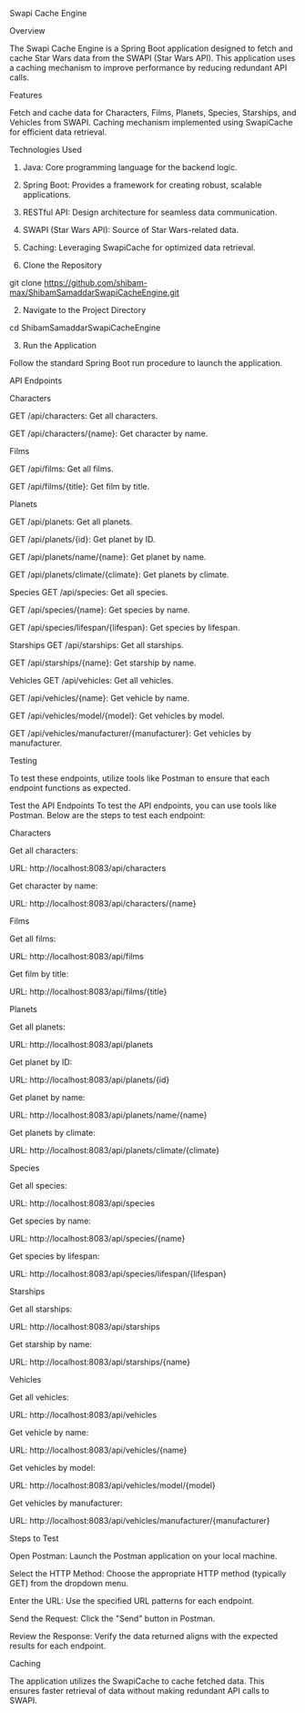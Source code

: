 Swapi Cache Engine

Overview

The Swapi Cache Engine is a Spring Boot application designed to fetch and cache Star Wars data from the SWAPI (Star Wars API). This application uses a caching mechanism to improve performance by reducing redundant API calls.

Features

Fetch and cache data for Characters, Films, Planets, Species, Starships, and Vehicles from SWAPI.
Caching mechanism implemented using SwapiCache for efficient data retrieval.

Technologies Used

1. Java: Core programming language for the backend logic.
2. Spring Boot: Provides a framework for creating robust, scalable applications.
3. RESTful API: Design architecture for seamless data communication.
4. SWAPI (Star Wars API): Source of Star Wars-related data.
5. Caching: Leveraging SwapiCache for optimized data retrieval.

1. Clone the Repository

git clone https://github.com/shibam-max/ShibamSamaddarSwapiCacheEngine.git

2. Navigate to the Project Directory

cd ShibamSamaddarSwapiCacheEngine

3. Run the Application 

Follow the standard Spring Boot run procedure to launch the application.

API Endpoints

Characters

GET /api/characters: Get all characters.

GET /api/characters/{name}: Get character by name.

Films

GET /api/films: Get all films.

GET /api/films/{title}: Get film by title.

Planets

GET /api/planets: Get all planets.

GET /api/planets/{id}: Get planet by ID.

GET /api/planets/name/{name}: Get planet by name.

GET /api/planets/climate/{climate}: Get planets by climate.

Species
GET /api/species: Get all species.

GET /api/species/{name}: Get species by name.

GET /api/species/lifespan/{lifespan}: Get species by lifespan.

Starships
GET /api/starships: Get all starships.

GET /api/starships/{name}: Get starship by name.

Vehicles
GET /api/vehicles: Get all vehicles.

GET /api/vehicles/{name}: Get vehicle by name.

GET /api/vehicles/model/{model}: Get vehicles by model.

GET /api/vehicles/manufacturer/{manufacturer}: Get vehicles by manufacturer.

Testing

To test these endpoints, utilize tools like Postman to ensure that each endpoint functions as expected.

Test the API Endpoints
To test the API endpoints, you can use tools like Postman. Below are the steps to test each endpoint:

Characters

Get all characters:

URL: http://localhost:8083/api/characters

Get character by name:

URL: http://localhost:8083/api/characters/{name}

Films

Get all films:

URL: http://localhost:8083/api/films

Get film by title:

URL: http://localhost:8083/api/films/{title}

Planets

Get all planets:

URL: http://localhost:8083/api/planets

Get planet by ID:

URL: http://localhost:8083/api/planets/{id}

Get planet by name:

URL: http://localhost:8083/api/planets/name/{name}

Get planets by climate:

URL: http://localhost:8083/api/planets/climate/{climate}

Species

Get all species:

URL: http://localhost:8083/api/species

Get species by name:

URL: http://localhost:8083/api/species/{name}

Get species by lifespan:

URL: http://localhost:8083/api/species/lifespan/{lifespan}

Starships

Get all starships:

URL: http://localhost:8083/api/starships

Get starship by name:

URL: http://localhost:8083/api/starships/{name}

Vehicles

Get all vehicles:

URL: http://localhost:8083/api/vehicles

Get vehicle by name:

URL: http://localhost:8083/api/vehicles/{name}

Get vehicles by model:

URL: http://localhost:8083/api/vehicles/model/{model}

Get vehicles by manufacturer:

URL: http://localhost:8083/api/vehicles/manufacturer/{manufacturer}



Steps to Test

Open Postman: Launch the Postman application on your local machine.

Select the HTTP Method: Choose the appropriate HTTP method (typically GET) from the dropdown menu.

Enter the URL: Use the specified URL patterns for each endpoint.

Send the Request: Click the "Send" button in Postman.

Review the Response: Verify the data returned aligns with the expected results for each endpoint.

Caching

The application utilizes the SwapiCache to cache fetched data. This ensures faster retrieval of data without making redundant API calls to SWAPI.


